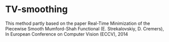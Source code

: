 # TV-smoothing

This method partly based on the paper Real-Time Minimization of the Piecewise Smooth
Mumford-Shah Functional (E. Strekalovskiy, D. Cremers), In European Conference on Computer
Vision (ECCV), 2014
